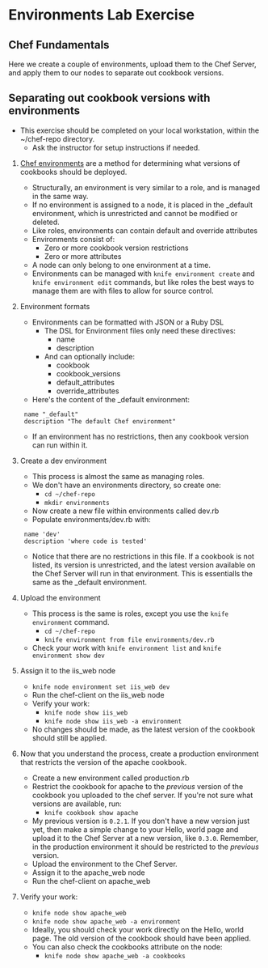 # Environments Lab Exercise
## Chef Fundamentals

Here we create a couple of environments, upload them to the Chef Server, and apply them to our nodes to separate out cookbook versions.

## Separating out cookbook versions with environments

* This exercise should be completed on your local workstation, within the ~/chef-repo directory.
  * Ask the instructor for setup instructions if needed.

1. [Chef environments](https://docs.chef.io/environments.html) are a method for determining what versions of cookbooks should be deployed.
   * Structurally, an environment is very similar to a role, and is managed in the same way.
   * If no environment is assigned to a node, it is placed in the _default environment, which is unrestricted and cannot be modified or deleted.
   * Like roles, environments can contain default and override attributes
   * Environments consist of:
     * Zero or more cookbook version restrictions
     * Zero or more attributes
   * A node can only belong to one environment at a time.
   * Environments can be managed with `knife environment create` and `knife environment edit` commands, but like roles the best ways to manage them are with files to allow for source control.

2. Environment formats
   * Environments can be formatted with JSON or a Ruby DSL
     * The DSL for Environment files only need these directives:
       * name
       * description
     * And can optionally include:
       * cookbook
       * cookbook_versions 
       * default_attributes
       * override_attributes
   * Here's the content of the _default environment:
   ```
    name "_default"
    description "The default Chef environment"
   ```
   * If an environment has no restrictions, then any cookbook version can run within it.

3. Create a dev environment
   * This process is almost the same as managing roles.
   * We don't have an environments directory, so create one:
     * `cd ~/chef-repo`
     * `mkdir environments`
   * Now create a new file within environments called dev.rb
   * Populate environments/dev.rb with:
   ```
    name 'dev'
    description 'where code is tested'
   ```
   * Notice that there are no restrictions in this file. If a cookbook is not listed, its version is unrestricted, and the latest version available on the Chef Server will run in that environment. This is essentialls the same as the _default environment.

4. Upload the environment
   * This process is the same is roles, except you use the `knife environment` command.
     * `cd ~/chef-repo`
     * `knife environment from file environments/dev.rb`
   * Check your work with `knife environment list` and `knife environment show dev`

5. Assign it to the iis_web node
   * `knife node environment set iis_web dev`
   * Run the chef-client on the iis_web node
   * Verify your work:
     * `knife node show iis_web`
     * `knife node show iis_web -a environment`
   * No changes should be made, as the latest version of the cookbook should still be applied.

6. Now that you understand the process, create a production environment that restricts the version of the apache cookbook.
   * Create a new environment called production.rb
   * Restrict the cookbook for apache to the _previous_ version of the cookbook you uploaded to the chef server. If you're not sure what versions are available, run:
     * `knife cookbook show apache`
   * My previous version is `0.2.1`. If you don't have a new version just yet, then make a simple change to your Hello, world page and upload it to the Chef Server at a new version, like `0.3.0`. Remember, in the production environment it should be restricted to the _previous_ version.
   * Upload the environment to the Chef Server.
   * Assign it to the apache_web node
   * Run the chef-client on apache_web

7. Verify your work:
   * `knife node show apache_web`
   * `knife node show apache_web -a environment`
   * Ideally, you should check your work directly on the Hello, world page. The old version of the cookbook should have been applied.
   * You can also check the cookbooks attribute on the node:
     * `knife node show apache_web -a cookbooks`